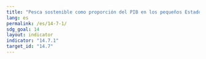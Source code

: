 ```yaml
---
title: "Pesca sostenible como proporción del PIB en los pequeños Estados insulares en desarrollo, los países menos adelantados y todos los países"
lang: es
permalink: /es/14-7-1/
sdg_goal: 14
layout: indicator
indicator: "14.7.1"
target_id: "14.7"
---
```


